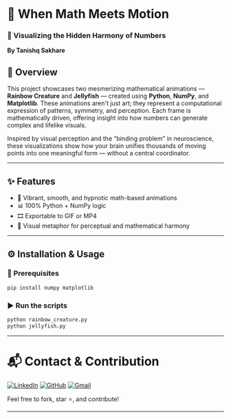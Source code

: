 # 🧠 When Math Meets Motion  
### 🎨 Visualizing the Hidden Harmony of Numbers  
**By Tanishq Sakhare**

## 📖 Overview

This project showcases two mesmerizing mathematical animations — **Rainbow Creature** and **Jellyfish** — created using **Python**, **NumPy**, and **Matplotlib**. These animations aren't just art; they represent a computational expression of patterns, symmetry, and perception. Each frame is mathematically driven, offering insight into how numbers can generate complex and lifelike visuals.

Inspired by visual perception and the “binding problem” in neuroscience, these visualizations show how your brain unifies thousands of moving points into one meaningful form — without a central coordinator.

---

## ✨ Features

- 🌈 Vibrant, smooth, and hypnotic math-based animations  
- 📊 100% Python + NumPy logic  
- 🎞️ Exportable to GIF or MP4  
- 🧠 Visual metaphor for perceptual and mathematical harmony  

---

## ⚙️ Installation & Usage

### 🔧 Prerequisites

```bash
pip install numpy matplotlib
```

### ▶️ Run the scripts

```bash
python rainbow_creature.py
python jellyfish.py
```

---

# 📬 Contact & Contribution

[![LinkedIn](https://img.shields.io/badge/LinkedIn-blue?style=for-the-badge&logo=linkedin)](https://www.linkedin.com/in/tanishqsakhare)
[![GitHub](https://img.shields.io/badge/GitHub-black?style=for-the-badge&logo=github)](https://github.com/tanishqsakhare)
[![Gmail](https://img.shields.io/badge/Gmail-red?style=for-the-badge&logo=gmail)](mailto:tanishqsakhare@gmail.com)

Feel free to fork, star ⭐, and contribute!

---

